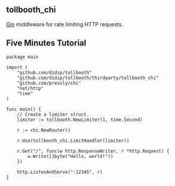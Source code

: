 ## tollbooth_chi

[Gin](https://github.com/pressly/chi) middleware for rate limiting HTTP requests.


## Five Minutes Tutorial

```
package main

import (
    "github.com/didip/tollbooth"
    "github.com/didip/tollbooth/thirdparty/tollbooth_chi"
    "github.com/pressly/chi"
    "net/http"
    "time"
)

func main() {
    // Create a limiter struct.
    limiter := tollbooth.NewLimiter(1, time.Second)

    r := chi.NewRouter()

    r.Use(tollbooth_chi.LimitHandler(limiter))

    r.Get("/", func(w http.ResponseWriter, r *http.Request) {
        w.Write([]byte("Hello, world!"))
    })

    http.ListenAndServe(":12345", r)
}
```
